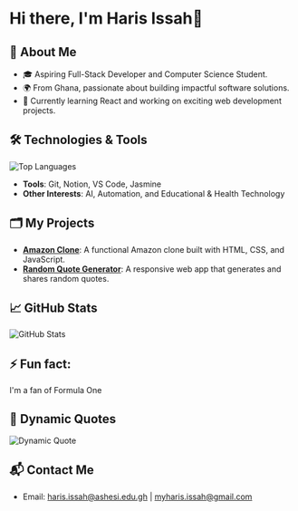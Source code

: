 # Hi there, I'm Haris Issah👋

## 🌟 About Me
- 🎓 Aspiring Full-Stack Developer and Computer Science Student.
- 🌍 From Ghana, passionate about building impactful software solutions.
- 🚀 Currently learning React and working on exciting web development projects.

## 🛠️ Technologies & Tools
![Top Languages](https://github-readme-stats.vercel.app/api/top-langs/?username=issahtiyum&layout=compact&theme=radical)
- **Tools**: Git, Notion, VS Code, Jasmine
- **Other Interests**: AI, Automation, and Educational & Health Technology

## 🗂️ My Projects
- **[Amazon Clone](https://github.com/issahtiyum/amazon-clone)**: A functional Amazon clone built with HTML, CSS, and JavaScript.
- **[Random Quote Generator](https://github.com/issahtiyum/random-quote-generator)**: A responsive web app that generates and shares random quotes.

## 📈 GitHub Stats
![GitHub Stats](https://github-readme-stats.vercel.app/api?username=issahtiyum&show_icons=true&theme=radical)

## ⚡ Fun fact:
I'm a fan of Formula One

## 📜 Dynamic Quotes
![Dynamic Quote](https://quotes-github-readme.vercel.app/api?type=horizontal&theme=radical)

## 📬 Contact Me
- Email: haris.issah@ashesi.edu.gh | myharis.issah@gmail.com
